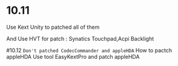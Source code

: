# 10.11
Use Kext Unity to patched all of them

And Use HVT for patch : Synatics Touchpad,Acpi Backlight


#10.12
`Don't patched CodecCommander and appleHDA`
How to pactch appleHDA
Use tool EasyKextPro and patch appleHDA
